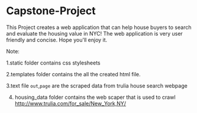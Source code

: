 # Capstone-Project


This Project creates a web application that can help house buyers to search and evaluate the housing value in NYC! The web application is very user friendly and concise. Hope you'll enjoy it.  


Note: 

1.static folder contains css stylesheets

2.templates folder contains the all the created html file. 

3.text file `out`,`page` are the scraped data from trulia house search webpage  

4. housing_data folder contains the web scaper that is used to crawl  http://www.trulia.com/for_sale/New_York,NY/
 
